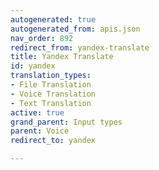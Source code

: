 ```yaml
---
autogenerated: true
autogenerated_from: apis.json
nav_order: 892
redirect_from: yandex-translate
title: Yandex Translate
id: yandex
translation_types:
- File Translation
- Voice Translation
- Text Translation
active: true
grand_parent: Input types
parent: Voice
redirect_to: yandex

---
```


